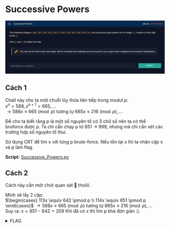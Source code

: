 # Successive Powers
![alt text](<BRAINTEASERS PART 1/image/image.png>)
## Cách 1
Chall này cho ta một chuỗi lũy thừa liên tiếp trong modul $p$:<br>
$x^{n} = 588, x^{n+1} = 665, \dots$ <br>
$\to 588x \equiv 665\pmod p$ tương tự $665x \equiv 216\pmod p, \dots$ <br>

Đề cho ta biết rằng p là một số nguyên tố có 3 chữ số nên ta có thể bruforce được p. Ta chỉ cần chạy p từ 851 -> 999, nhưng mà chỉ cần xét các trường hợp số nguyên tố thui. <br>

Sử dụng CRT để tìm x với từng p brute-force. Nếu tồn tại x thì ta nhận cặp x và p làm flag. <br>

**Script:** [Successive_Powers.py](<BRAINTEASERS PART 1/Successive_Powers.py>)

## Cách 2
Cách này cần một chút quan sát :eyes: thoiiii. <br>

Mình sẽ lấy 2 cặp: <br>
$\begin{cases}
   113x  \equiv 642 \pmod p \\
   114x  \equiv 851 \pmod p 
\end{cases}$
$\to 588x \equiv 665\pmod p$ tương tự $665x \equiv 216\pmod p, \dots$ <br>
Suy ra: $x = 851 - 642 = 209$
Khi đã có x thì tìm p khá đơn giản :).

<details>
<summary>FLAG</summary>

crypto{209,919}

</details>


